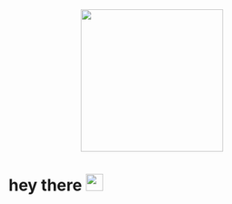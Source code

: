 <div id="header" align="center">
  <img src="https://media.giphy.com/media/2IudUHdI075HL02Pkk/giphy.gif" width="250px"/>
</div>
<div id="badges" align="center">
 <img src="https://komarev.com/ghpvc/?username=AnatolOV&style=flat-square&color=blue" alt="" />
</div>
<h1>
  hey there
  <img src="https://media.giphy.com/media/hvRJCLFzcasrR4ia7z/giphy.gif" width="30px"/>
</h1>


